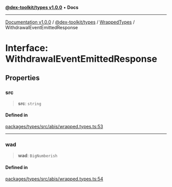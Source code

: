 [**@dex-toolkit/types v1.0.0**](../../../README.md) • **Docs**

***

[Documentation v1.0.0](../../../../../packages.md) / [@dex-toolkit/types](../../../README.md) / [WrappedTypes](../README.md) / WithdrawalEventEmittedResponse

# Interface: WithdrawalEventEmittedResponse

## Properties

### src

> **src**: `string`

#### Defined in

[packages/types/src/abis/wrapped.types.ts:53](https://github.com/niZmosis/dex-toolkit/blob/3d8b41b44787b30fbea5de3ab4737662ffb61bc8/packages/types/src/abis/wrapped.types.ts#L53)

***

### wad

> **wad**: `BigNumberish`

#### Defined in

[packages/types/src/abis/wrapped.types.ts:54](https://github.com/niZmosis/dex-toolkit/blob/3d8b41b44787b30fbea5de3ab4737662ffb61bc8/packages/types/src/abis/wrapped.types.ts#L54)

